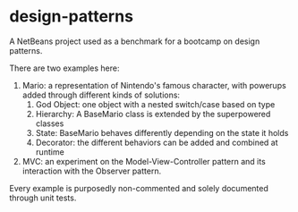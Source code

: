 # design-patterns

A NetBeans project used as a benchmark for a bootcamp on design patterns.

There are two examples here:

1. Mario: a representation of Nintendo's famous character, with powerups added through different kinds of solutions:
   1. God Object: one object with a nested switch/case based on type
   2. Hierarchy: A BaseMario class is extended by the superpowered classes
   3. State: BaseMario behaves differently depending on the state it holds
   4. Decorator: the different behaviors can be added and combined at runtime
2. MVC: an experiment on the Model-View-Controller pattern and its interaction with the Observer pattern.

Every example is purposedly non-commented and solely documented through unit tests.
